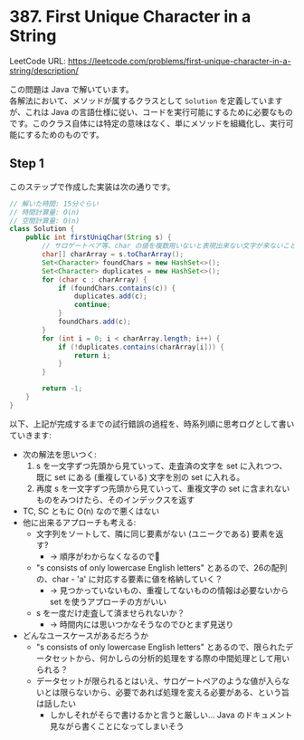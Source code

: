 # 387. First Unique Character in a String

LeetCode URL: https://leetcode.com/problems/first-unique-character-in-a-string/description/

この問題は Java で解いています。  
各解法において、メソッドが属するクラスとして `Solution` を定義していますが、これは Java の言語仕様に従い、コードを実行可能にするために必要なものです。このクラス自体には特定の意味はなく、単にメソッドを組織化し、実行可能にするためのものです。

## Step 1

このステップで作成した実装は次の通りです。

```java
// 解いた時間: 15分ぐらい
// 時間計算量: O(n)
// 空間計算量: O(n) 
class Solution {
    public int firstUniqChar(String s) {
        // サロゲートペア等、char の値を複数用いないと表現出来ない文字が来ないことを想定しています。
        char[] charArray = s.toCharArray();
        Set<Character> foundChars = new HashSet<>();
        Set<Character> duplicates = new HashSet<>();
        for (char c : charArray) {
            if (foundChars.contains(c)) {
                duplicates.add(c);
                continue;
            }
            foundChars.add(c);
        }
        for (int i = 0; i < charArray.length; i++) {
            if (!duplicates.contains(charArray[i])) {
                return i;
            }
        }

        return -1;
    }
}
```

以下、上記が完成するまでの試行錯誤の過程を、時系列順に思考ログとして書いていきます:

- 次の解法を思いつく:
    1. s を一文字ずつ先頭から見ていって、走査済の文字を set に入れつつ、既に set にある (重複している) 文字を別の set に入れる。
    2. 再度 s を一文字ずつ先頭から見ていって、重複文字の set に含まれないものをみつけたら、そのインデックスを返す
- TC, SC ともに O(n) なので悪くはない
- 他に出来るアプローチも考える:
    - 文字列をソートして、隣に同じ要素がない (ユニークである) 要素を返す?
        - -> 順序がわからなくなるので🙅
    - "s consists of only lowercase English letters" とあるので、26の配列の、char - 'a' に対応する要素に値を格納していく？
        - -> 見つかっていないもの、重複してないものの情報は必要ないから set を使うアプローチの方がいい
    - s を一度だけ走査して済ませられないか？
        - -> 時間内には思いつかなそうなのでひとまず見送り
- どんなユースケースがあるだろうか
    - "s consists of only lowercase English letters" とあるので、限られたデータセットから、何かしらの分析的処理をする際の中間処理として用いられる？
    - データセットが限られるとはいえ、サロゲートペアのような値が入らないとは限らないから、必要であれば処理を変える必要がある、という旨は話したい
        - しかしそれがそらで書けるかと言うと厳しい... Java のドキュメント見ながら書くことになってしまいそう
